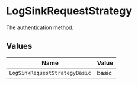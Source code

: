 # LogSinkRequestStrategy

The authentication method.


## Values

| Name                          | Value                         |
| ----------------------------- | ----------------------------- |
| `LogSinkRequestStrategyBasic` | basic                         |